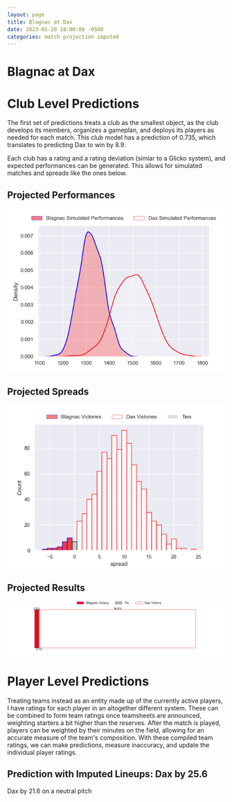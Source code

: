 ```yaml
---  
layout: page  
title: Blagnac at Dax  
date: 2023-05-20 18:00:00 -0500  
categories: match projection imputed  
---
```

# Blagnac at Dax

# Club Level Predictions


The first set of predictions treats a club as the smallest object, as the club develops its members, organizes a gameplan, and deploys its players as needed for each match. This club model has a prediction of 0.735, which translates to predicting Dax to win by 8.9.

Each club has a rating and a rating deviation (simiar to a Glicko system), and expected performances can be generated. This allows for simulated matches and spreads like the ones below.
## Projected Performances


![Projected Performances](plots/performances_2023-05-20-Dax-Blagnac.png)
## Projected Spreads


![Projected Spreads](plots/spreads_2023-05-20-Dax-Blagnac.png)
## Projected Results


![Projected Results](plots/resultbar_2023-05-20-Dax-Blagnac.png)
# Player Level Predictions


Treating teams instead as an entity made up of the currently active players, I have ratings for each player in an altogether different system. These can be combined to form team ratings once teamsheets are announced, weighting starters a bit higher than the reserves. After the match is played, players can be weighted by their minutes on the field, allowing for an accurate measure of the team's composition. With these compiled team ratings, we can make predictions, measure inaccuracy, and update the individual player ratings.
## Prediction with Imputed Lineups: Dax by 25.6


Dax by 21.6 on a neutral pitch

